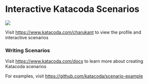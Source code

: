 # Interactive Katacoda Scenarios

[![](http://shields.katacoda.com/katacoda/charukant/count.svg)](https://www.katacoda.com/charukant "Get your profile on Katacoda.com")

Visit https://www.katacoda.com/charukant to view the profile and interactive scenarios

### Writing Scenarios
Visit https://www.katacoda.com/docs to learn more about creating Katacoda scenarios

For examples, visit https://github.com/katacoda/scenario-example

